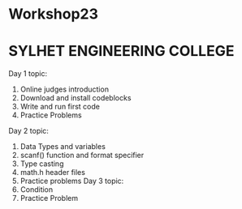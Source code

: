 # Workshop23
# SYLHET ENGINEERING COLLEGE #

Day 1 topic:
  1. Online judges introduction
  2. Download and install codeblocks
  3. Write and run first code
  4. Practice Problems

Day 2 topic:
  1. Data Types and variables
  2. scanf() function and format specifier
  3. Type casting
  4. math.h header files
  5. Practice problems
Day 3 topic:
  1. Condition
  2. Practice Problem
